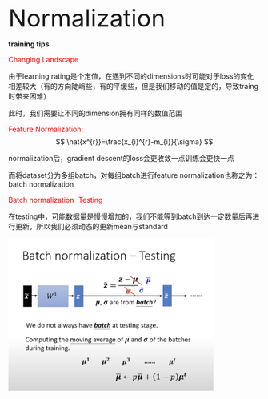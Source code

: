 <font size=8>Normalization</font>



**training tips**

<font color=red>Changing Landscape</font>

由于learning rating是个定值，在遇到不同的dimensions时可能对于loss的变化相差较大（有的方向陡峭些，有的平缓些，但是我们移动的值是定的，导致traing时带来困难）

此时，我们需要让不同的dimension拥有同样的数值范围





<font color=red>Feature Normalization:</font>
$$
\hat{x^{r}}=\frac{x_{i}^{r}-m_{i}}{\sigma}
$$




normalization后，gradient descent的loss会更收敛一点训练会更快一点

而将dataset分为多组batch，对每组batch进行feature normalization也称之为：batch normalization





<font color=red>Batch normalization -Testing</font>

在testing中，可能数据量是慢慢增加的，我们不能等到batch到达一定数量后再进行更新，所以我们必须动态的更新mean与standard

<img src="../深度学习笔记（理论）/imgCollect/Nor(1).png" alt="Nor(1)" style="zoom:40%;" />



